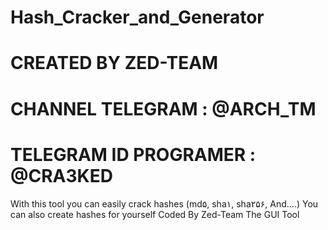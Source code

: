 # Hash_Cracker_and_Generator
# CREATED BY ZED-TEAM
# CHANNEL TELEGRAM : @ARCH_TM
# TELEGRAM ID PROGRAMER : @CRA3KED

With this tool you can easily crack hashes (md۵, sha۱, sha۲۵۶, And....) You can also create hashes for yourself
Coded By Zed-Team
The GUI Tool
